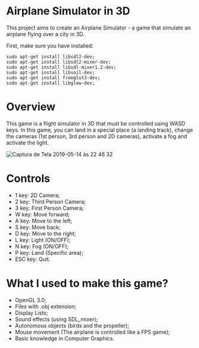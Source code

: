 # Airplane Simulator in 3D
This project aims to create an Airplane Simulator - a game that simulate an airplane flying over a city in 3D.

First, make sure you have installed:
```
sudo apt-get install libsdl2-dev;
sudo apt-get install libsdl2-mixer-dev;
sudo apt-get install libsdl-mixer1.2-dev;
sudo apt-get install libsoil-dev;
sudo apt-get install freeglut3-dev;
sudo apt-get install libglew-dev;
```

# Overview
This game is a flight simulator in 3D that must be controlled using WASD keys. In this game, you can land in a special place (a landing track), change the cameras (1st person, 3rd person and 2D cameras), activate a fog and activate the light.

![Captura de Tela 2019-05-14 às 22 46 32](https://user-images.githubusercontent.com/49728258/57743131-479ca480-769a-11e9-8d56-486d16d9a083.png)
# Controls

- 1 key: 2D Camera;
- 2 key: Third Person Camera;
- 3 key: First Person Camera;
- W key: Move forward;
- A key: Move to the left;
- S key: Move back;
- D key: Move to the right;
- L key: Light (ON/OFF);
- N key: Fog (ON/OFF);
- P key: Land (Specific area);
- ESC key: Quit.

# What I used to make this game?

- OpenGL 3.0;
- Files with .obj extension;
- Display Lists;
- Sound effects (using SDL_mixer);
- Autonomous objects (birds and the propeller);
- Mouse movement (The airplane is controlled like a FPS game);
- Basic knowledge in Computer Graphics.
